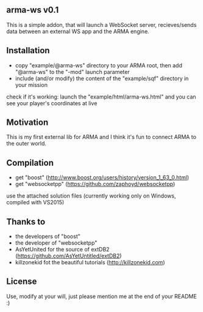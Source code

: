 ## arma-ws v0.1

This is a simple addon, that will launch a WebSocket server, recieves/sends data between an external WS app and the ARMA engine.

## Installation
- copy "example/@arma-ws" directory to your ARMA root, then add "@arma-ws" to the "-mod" launch parameter
- include (and/or modify) the content of the "example/sqf" directory in your mission

check if it's working: launch the "example/html/arma-ws.html" and you can see your player's coordinates at live

## Motivation

This is my first external lib for ARMA and I think it's fun to connect ARMA to the outer world.

## Compilation

- get "boost" (http://www.boost.org/users/history/version_1_63_0.html)
- get "websocketpp" (https://github.com/zaphoyd/websocketpp)

use the attached solution files (currently working only on Windows, compiled with VS2015)

## Thanks to

- the developers of "boost"
- the developer of "websocketpp"
- AsYetUnited for the source of extDB2 (https://github.com/AsYetUntitled/extDB2)
- killzonekid fot the beautiful tutorials (http://killzonekid.com)

## License

Use, modify at your will, just please mention me at the end of your README :)
